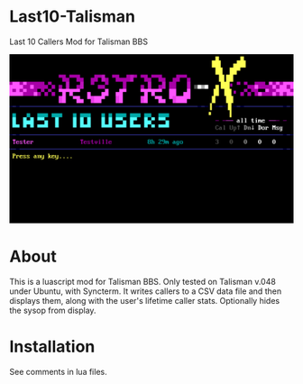 # Last10-Talisman
Last 10 Callers Mod for Talisman BBS

![tal-top10 screenshot](screenshot.png)

# About
This is a luascript mod for Talisman BBS. Only tested on Talisman v.048 under Ubuntu, with Syncterm. It writes callers to a CSV data file and then displays them, along with the user's lifetime caller stats. Optionally hides the sysop from display.

# Installation
See comments in lua files.
